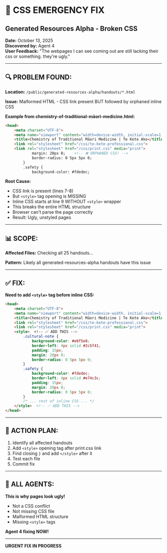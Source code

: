 # 🚨 CSS EMERGENCY FIX
## Generated Resources Alpha - Broken CSS

**Date:** October 13, 2025  
**Discovered by:** Agent 4  
**User Feedback:** "The webpages I can see coming out are still lacking their css or something. they're ugly."

---

## 🔍 PROBLEM FOUND:

**Location:** `/public/generated-resources-alpha/handouts/*.html`

**Issue:** Malformed HTML - CSS link present BUT followed by orphaned inline CSS

**Example from chemistry-of-traditional-māori-medicine.html:**
```html
<head>
    <meta charset="UTF-8">
    <meta name="viewport" content="width=device-width, initial-scale=1.0">
    <title>Chemistry of Traditional Māori Medicine | Te Kete Ako</title>
    <link rel="stylesheet" href="/css/te-kete-professional.css">
    <link rel="stylesheet" href="/css/print.css" media="print">
            margin: 20px 0;    <!-- ❌ ORPHANED CSS! -->
            border-radius: 0 5px 5px 0;
        }
        .safety {
            background-color: #fdedec;
```

**Root Cause:**
- CSS link is present (lines 7-8)
- But `<style>` tag opening is MISSING
- Inline CSS starts at line 9 WITHOUT `<style>` wrapper
- This breaks the entire HTML structure
- Browser can't parse the page correctly
- Result: Ugly, unstyled pages

---

## 📊 SCOPE:

**Affected Files:** Checking all 25 handouts...

**Pattern:** Likely all generated-resources-alpha handouts have this issue

---

## ✅ FIX:

**Need to add `<style>` tag before inline CSS:**

```html
<head>
    <meta charset="UTF-8">
    <meta name="viewport" content="width=device-width, initial-scale=1.0">
    <title>Chemistry of Traditional Māori Medicine | Te Kete Ako</title>
    <link rel="stylesheet" href="/css/te-kete-professional.css">
    <link rel="stylesheet" href="/css/print.css" media="print">
    <style>  <!-- ✅ ADD THIS -->
        .cultural-note {
            background-color: #e8f5e8;
            border-left: 4px solid #2c5f41;
            padding: 15px;
            margin: 20px 0;
            border-radius: 0 5px 5px 0;
        }
        .safety {
            background-color: #fdedec;
            border-left: 4px solid #e74c3c;
            padding: 15px;
            margin: 20px 0;
            border-radius: 0 5px 5px 0;
        }
        /* ... rest of inline CSS ... */
    </style>  <!-- ✅ ADD THIS -->
</head>
```

---

## 🎯 ACTION PLAN:

1. Identify all affected handouts
2. Add `<style>` opening tag after print.css link
3. Find closing `}` and add `</style>` after it
4. Test each file
5. Commit fix

---

## 🤝 ALL AGENTS:

**This is why pages look ugly!**
- Not a CSS conflict
- Not missing CSS file
- Malformed HTML structure
- Missing `<style>` tags

**Agent 4 fixing NOW!**

---

**URGENT FIX IN PROGRESS**

